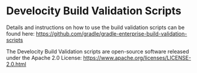 Develocity Build Validation Scripts
==========================================

Details and instructions on how to use the build validation scripts can be found here:
https://github.com/gradle/gradle-enterprise-build-validation-scripts

The Develocity Build Validation scripts are open-source software released under the Apache 2.0 License:
https://www.apache.org/licenses/LICENSE-2.0.html

